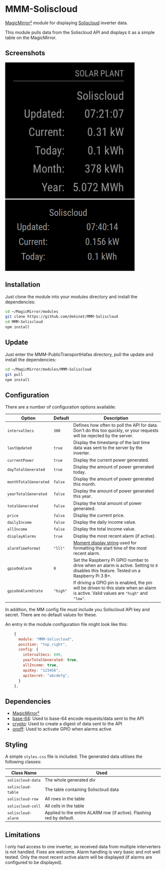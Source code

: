 # MMM-Soliscloud

[MagicMirror²](https://github.com/MagicMirrorOrg/MagicMirror) module for displaying [Soliscloud](https://solis-service.solisinverters.com/en/support/solutions/articles/44002212561-api-access-soliscloud) inverter data.

This module pulls data from the Soliscloud API and displays it as a simple table on the MagicMirror.

## Screenshots

![screenshot 1](screenshot1.png)
![screenshot 2](screenshot2.png)

## Installation

Just clone the module into your modules directory and install the dependencies:

```bash
cd ~/MagicMirror/modules
git clone https://github.com/dekinet/MMM-Soliscloud
cd MMM-Soliscloud
npm install
```

## Update

Just enter the MMM-PublicTransportHafas directory, pull the update and install the dependencies:

```bash
cd ~/MagicMirror/modules/MMM-Soliscloud
git pull
npm install
```

## Configuration

There are a number of configuration options available:

| Option               | Default            | Description  |
| ----------------------|-------------------|--------------|
| `intervalSecs`        | `300`             | Defines how often to poll the API for data. Don't do this too quickly, or your requests will be rejected by the server. |
| `lastUpdated`         | `true`            | Display the timestamp of the last time data was sent to the server by the inverter. |
| `currentPower`        | `true`            | Display the current power generated. |
| `dayTotalGenerated`   | `true`            | Display the amount of power generated today. |
| `monthTotalGenerated` | `false`           | Display the amount of power generated this month. |
| `yearTotalGenerated`  | `false`           | Display the amount of power generated this year. |
| `totalGenerated`      | `false`           | Display the total amount of power generated. |
| `price`               | `false`           | Display the current price. |
| `dailyIncome`         | `false`           | Display the daily income value. |
| `allIncome`           | `false`           | Display the total income value. |
| `displayAlarms`       | `true`            | Display the most recent alarm (if active). |
| `alarmTimeFormat`     | `"lll"`           | [Moment display string](https://momentjs.com/docs/#/displaying) used for formatting the start time of the most recent alarm. |
| `gpioOnAlarm`         | `0`               | Set the Raspberry Pi GPIO number to drive when an alarm is active. Setting to `0` disables this feature. Tested on a Raspberry Pi 3 B+. |
| `gpioOnAlarmState`    | `"high"`          | If driving a GPIO pin is enabled, the pin will be driven to this state when an alarm is active. Valid values are `"high"` and `"low"`. |

In addition, the MM config file must include you Soliscloud API key and secret. There are no default values for these.

An entry in the module configuration file might look like this:

```js
    {
      module: "MMM-Soliscloud",
      position: "top_right",
      config: {
        intervalSecs: 600,
        yearTotalGenerated: true,
        allIncome: true,
        apiKey: "123456",
        apiSecret: "abcdefg",
      }
    },
```

## Dependencies

* [MagicMirror²](https://github.com/MagicMirrorOrg/MagicMirror)
* [base-64](https://www.npmjs.com/package/base-64): Used to base-64 encode requests/data sent to the API
* [crypto](https://www.npmjs.com/package/crypto): Used to create a digest of data sent to the API
* [onoff](https://www.npmjs.com/package/onoff): Used to activate GPIO when alarms active

## Styling

A simple `styles.css` file is included. The generated data utilises the following classes:

| Class Name                | Used |
| --------------------------|------|
| `soliscloud-data`         | The whole generated div |
| `soliscloud-table`        | The table containing Soliscloud data |
| `soliscloud-row`          | All rows in the table |
| `soliscloud-cell`         | All cells in the table |
| `soliscloud-alarm`        | Applied to the entire ALARM row (if active). Flashing red by default. |

## Limitations

I only had access to one inverter, so received data from multiple interverters is not  handled. Fixes are welcome.
Alarm handling is very basic and not well tested. Only the most recent active alarm will be displayed (if alarms are configured to be displayed).
